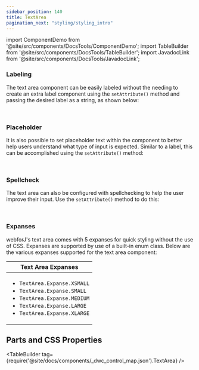 ```yaml
---
sidebar_position: 140
title: TextArea
pagination_next: "styling/styling_intro"
---
```


import ComponentDemo from '@site/src/components/DocsTools/ComponentDemo';
import TableBuilder from '@site/src/components/DocsTools/TableBuilder';
import JavadocLink from '@site/src/components/DocsTools/JavadocLink';

<JavadocLink type="engine" location="org/dwcj/component/textarea/TextArea" top='true'/>

### Labeling

The text area component can be easily labeled without the needing to create an extra label component using the `setAttribute()` method and passing the desired label as a string, as shown below: <br/>

<ComponentDemo 
path='https://demo.webforj.com/webapp/controlsamples?class=componentdemos.textareademos.TextAreaLabel' 
javaE='https://raw.githubusercontent.com/webforj/ControlSamples/main/src/main/java/componentdemos/textareademos/TextAreaLabel.java'
javaC='https://raw.githubusercontent.com/webforj/ControlSamples/main/src/main/code_snippets/textarea/Label.txt'
cssURL='https://raw.githubusercontent.com/webforj/ControlSamples/main/src/main/resources/css/textareastyles/text_area_styles.css' 
javaHighlight='{15}'
height = '125px'
/>

<br/>

### Placeholder

It is also possible to set placeholder text within the component to better help users understand what type of input is expected. Similar to a label, this can be accomplished using the `setAttribute()` method: <br/>

<ComponentDemo 
path='https://demo.webforj.com/webapp/controlsamples?class=componentdemos.textareademos.TextAreaPlaceholder' 
javaE='https://raw.githubusercontent.com/webforj/ControlSamples/main/src/main/java/componentdemos/textareademos/TextAreaPlaceholder.java'
javaC='https://raw.githubusercontent.com/webforj/ControlSamples/main/src/main/code_snippets/textarea/Placeholder.txt'
cssURL='https://raw.githubusercontent.com/webforj/ControlSamples/main/src/main/resources/css/textareastyles/text_area_styles.css' 
javaHighlight='{16}'
height = '125px'
/>

<br/>

### Spellcheck

The text area can also be configured with spellchecking to help the user improve their input. Use the `setAttribute()` method to do this:

<ComponentDemo 
path='https://demo.webforj.com/webapp/controlsamples?class=componentdemos.textareademos.TextAreaSpellcheck' 
javaE='https://raw.githubusercontent.com/webforj/ControlSamples/main/src/main/java/componentdemos/textareademos/TextAreaSpellcheck.java'
javaC='https://raw.githubusercontent.com/webforj/ControlSamples/main/src/main/code_snippets/textarea/Spellcheck.txt'
cssURL='https://raw.githubusercontent.com/webforj/ControlSamples/main/src/main/resources/css/textareastyles/text_area_styles.css' 
javaHighlight='{16}'
height = '125px'
/>

<br/>

### Expanses

webforJ's text area comes with 5 expanses for quick styling without the use of CSS. Expanses are supported by use of a built-in enum class.
Below are the various expanses supported for the text area component: <br/>

<ComponentDemo 
path='https://demo.webforj.com/webapp/controlsamples?class=componentdemos.textareademos.TextAreaExpanse' 
javaE='https://raw.githubusercontent.com/webforj/ControlSamples/main/src/main/java/componentdemos/textareademos/TextAreaExpanse.java'
javaC='https://raw.githubusercontent.com/webforj/ControlSamples/main/src/main/code_snippets/textarea/Expanse.txt'
cssURL='https://raw.githubusercontent.com/webforj/ControlSamples/main/src/main/resources/css/textareastyles/text_area_styles.css' 
javaHighlight='{19,23,27,31,35}'
height = '200px'
/>

|Text Area Expanses|
|-|
|<ul><li>```TextArea.Expanse.XSMALL```</li><li>```TextArea.Expanse.SMALL```</li><li>```TextArea.Expanse.MEDIUM```</li><li>```TextArea.Expanse.LARGE```</li><li>```TextArea.Expanse.XLARGE```</li></ul>|

## Parts and CSS Properties

<TableBuilder tag={require('@site/docs/components/_dwc_control_map.json').TextArea} />